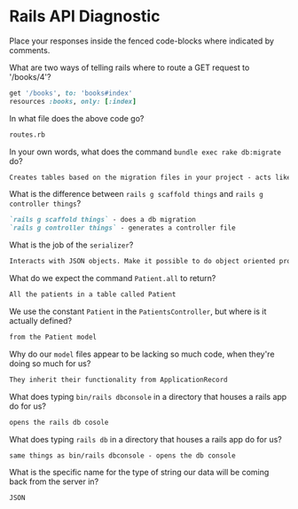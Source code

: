 # Rails API Diagnostic

Place your responses inside the fenced code-blocks where indicated by comments.


What are two ways of telling rails where to route a GET request to '/books/4'?

```rb
get '/books', to: 'books#index'
resources :books, only: [:index]
```

In what file does the above code go?

```md
routes.rb
```

In your own words, what does the command `bundle exec rake db:migrate` do?

```md
Creates tables based on the migration files in your project - acts like a template for your DB.
```

What is the difference between `rails g scaffold things` and
`rails g controller things`?

```md
`rails g scaffold things` - does a db migration
`rails g controller things` - generates a controller file
```

What is the job of the `serializer`?

```md
Interacts with JSON objects. Make it possible to do object oriented programming with hash driven language.
```

What do we expect the command `Patient.all` to return?

```md
All the patients in a table called Patient
```

We use the constant `Patient` in the `PatientsController`, but where is it
actually defined?

```md
from the Patient model
```

Why do our `model` files appear to be lacking so much code, when they're doing
so much for us?

```md
They inherit their functionality from ApplicationRecord
```

What does typing `bin/rails dbconsole` in a directory that houses a rails app do for
us?

```md
opens the rails db cosole
```

What does typing `rails db` in a directory that houses a rails app do for us?

```md
same things as bin/rails dbconsole - opens the db console
```

What is the specific name for the type of string our data will be coming back
from the server in?

```md
JSON
```

